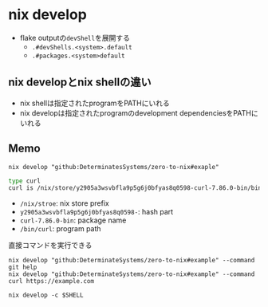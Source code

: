 # nix develop

* flake outputの`devShell`を展開する
  * `.#devShells.<system>.default`
  * `.#packages.<system>default`

## nix developとnix shellの違い

* nix shellは指定されたprogramをPATHにいれる
* nix developは指定されたprogramのdevelopment dependenciesをPATHにいれる

## Memo

`nix develop "github:DeterminatesSystems/zero-to-nix#exaple"`

```sh
type curl
curl is /nix/store/y2905a3wsvbfla9p5g6j0bfyas8q0598-curl-7.86.0-bin/bin/curl 
```

* `/nix/stroe`: nix store prefix
* `y2905a3wsvbfla9p5g6j0bfyas8q0598-`: hash part
* `curl-7.86.0-bin`: package name
* `/bin/curl`: program path


直接コマンドを実行できる

```
nix develop "github:DeterminateSystems/zero-to-nix#example" --command git help
nix develop "github:DeterminateSystems/zero-to-nix#example" --command curl https://example.com

nix develop -c $SHELL
```

